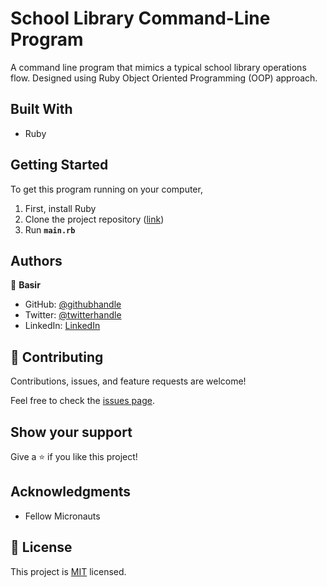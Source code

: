 # School Library Command-Line Program

A command line program that mimics a typical school library operations flow. 
Designed using Ruby Object Oriented Programming (OOP) approach.


## Built With

- Ruby


## Getting Started

To get this program running on your computer,

1. First, install Ruby
2. Clone the project repository ([link](.))
3. Run **`main.rb`**


## Authors

👤 **Basir**

- GitHub: [@githubhandle](https://github.com/Basir-Mohammadi)
- Twitter: [@twitterhandle](https://twitter.com/basirahmad1312)
- LinkedIn: [LinkedIn](https://linkedin.com/in/basirmohammadi)
 

## 🤝 Contributing

Contributions, issues, and feature requests are welcome!

Feel free to check the [issues page](../../issues/).

## Show your support

Give a ⭐️ if you like this project!

## Acknowledgments

- Fellow Micronauts

## 📝 License

This project is [MIT](./MIT.md) licensed.